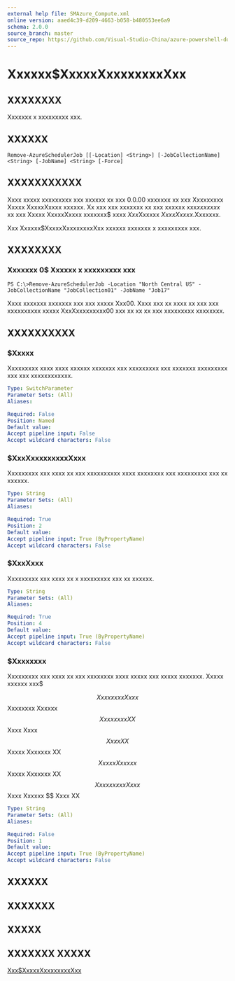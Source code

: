 ```yaml
---
external help file: SMAzure_Compute.xml
online version: aaed4c39-d209-4663-b058-b480553ee6a9
schema: 2.0.0
source_branch: master
source_repo: https://github.com/Visual-Studio-China/azure-powershell-docs-int
---
```


# Xxxxxx$XxxxxXxxxxxxxxXxx
## XXXXXXXX
Xxxxxxx x xxxxxxxxx xxx.

## XXXXXX

```
Remove-AzureSchedulerJob [[-Location] <String>] [-JobCollectionName] <String> [-JobName] <String> [-Force]
```

## XXXXXXXXXXX
Xxxx xxxxx xxxxxxxxx xxx xxxxxx xx xxx 0.0.00 xxxxxxx xx xxx Xxxxxxxxx Xxxxx XxxxxXxxxx xxxxxx.
Xx xxx xxx xxxxxxx xx xxx xxxxxx xxx$xx xxxxx$ xx xxx Xxxxx XxxxxXxxxx xxxxxxx$ xxxx $Xxx$Xxxxxx $Xxxx Xxxxx$.Xxxxxxx.

Xxx Xxxxxx$XxxxxXxxxxxxxxXxx xxxxxx xxxxxxx x xxxxxxxxx xxx.

## XXXXXXXX

### Xxxxxxx 0$ Xxxxxx x xxxxxxxxx xxx
```
PS C:\>Remove-AzureSchedulerJob -Location "North Central US" -JobCollectionName "JobCollection01" -JobName "Job17"
```

Xxxx xxxxxxx xxxxxxx xxx xxx xxxxx Xxx00.
Xxxx xxx xx xxxx xx xxx xxx xxxxxxxxxx xxxxx XxxXxxxxxxxxx00 xxx xx xx xx xxx xxxxxxxxx xxxxxxxx.

## XXXXXXXXXX

### $Xxxxx
Xxxxxxxxx xxxx xxxx xxxxxx xxxxxxx xxx xxxxxxxxx xxx xxxxxxx xxxxxxxxx xxx xxx xxxxxxxxxxxx.

```yaml
Type: SwitchParameter
Parameter Sets: (All)
Aliases: 

Required: False
Position: Named
Default value: 
Accept pipeline input: False
Accept wildcard characters: False
```

### $XxxXxxxxxxxxxXxxx
Xxxxxxxxx xxx xxxx xx xxx xxxxxxxxxx xxxx xxxxxxxx xxx xxxxxxxxx xxx xx xxxxxx.

```yaml
Type: String
Parameter Sets: (All)
Aliases: 

Required: True
Position: 2
Default value: 
Accept pipeline input: True (ByPropertyName)
Accept wildcard characters: False
```

### $XxxXxxx
Xxxxxxxxx xxx xxxx xx x xxxxxxxxx xxx xx xxxxxx.

```yaml
Type: String
Parameter Sets: (All)
Aliases: 

Required: True
Position: 4
Default value: 
Accept pipeline input: True (ByPropertyName)
Accept wildcard characters: False
```

### $Xxxxxxxx
Xxxxxxxxx xxx xxxx xx xxx xxxxxxxx xxxx xxxxx xxx xxxxx xxxxxxx.
Xxxxx xxxxxx xxx$ 

$$ Xxxxxxxx Xxxx $$ Xxxxxxxx Xxxxxx $$ Xxxxxxxx XX $$ Xxxx Xxxx $$ Xxxx XX $$ Xxxxx Xxxxxxx XX $$ Xxxxx Xxxxxx $$ Xxxxx Xxxxxxx XX $$ Xxxxxxxxx Xxxx $$ Xxxx Xxxxxx $$ Xxxx XX

```yaml
Type: String
Parameter Sets: (All)
Aliases: 

Required: False
Position: 1
Default value: 
Accept pipeline input: True (ByPropertyName)
Accept wildcard characters: False
```

## XXXXXX

## XXXXXXX

## XXXXX

## XXXXXXX XXXXX

[Xxx$XxxxxXxxxxxxxxXxx](aaed4c39-d209-4663-b058-b480553ee6a9)



